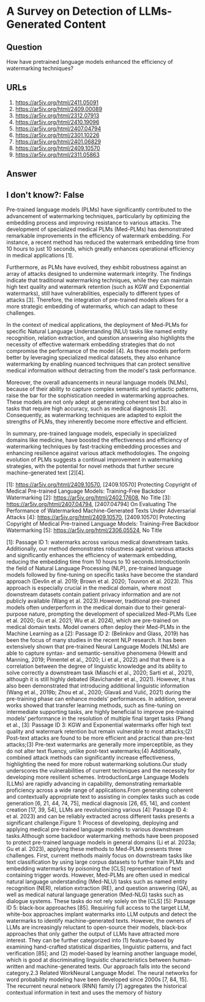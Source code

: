 # A Survey on Detection of LLMs-Generated Content

## Question

How have pretrained language models enhanced the efficiency of watermarking techniques?

## URLs

1. https://ar5iv.org/html/2411.05091
2. https://ar5iv.org/html/2409.00089
3. https://ar5iv.org/html/2312.07913
4. https://ar5iv.org/html/2410.19096
5. https://ar5iv.org/html/2407.04794
6. https://ar5iv.org/html/2301.10226
7. https://ar5iv.org/html/2401.06829
8. https://ar5iv.org/html/2409.10570
9. https://ar5iv.org/html/2311.05863

## Answer

## I don't know?: False

Pre-trained language models (PLMs) have significantly contributed to the advancement of watermarking techniques, particularly by optimizing the embedding process and improving resistance to various attacks. The development of specialized medical PLMs (Med-PLMs) has demonstrated remarkable improvements in the efficiency of watermark embedding. For instance, a recent method has reduced the watermark embedding time from 10 hours to just 10 seconds, which greatly enhances operational efficiency in medical applications [1].

Furthermore, as PLMs have evolved, they exhibit robustness against an array of attacks designed to undermine watermark integrity. The findings indicate that traditional watermarking techniques, while they can maintain high text quality and watermark retention (such as KGW and Exponential watermarks), still have vulnerabilities, especially to different types of attacks [3]. Therefore, the integration of pre-trained models allows for a more strategic embedding of watermarks, which can adapt to these challenges.

In the context of medical applications, the deployment of Med-PLMs for specific Natural Language Understanding (NLU) tasks like named entity recognition, relation extraction, and question answering also highlights the necessity of effective watermark embedding strategies that do not compromise the performance of the model [4]. As these models perform better by leveraging specialized medical datasets, they also enhance watermarking by enabling nuanced techniques that can protect sensitive medical information without detracting from the model's task performance.

Moreover, the overall advancements in neural language models (NLMs), because of their ability to capture complex semantic and syntactic patterns, raise the bar for the sophistication needed in watermarking approaches. These models are not only adept at generating coherent text but also in tasks that require high accuracy, such as medical diagnosis [3]. Consequently, as watermarking techniques are adapted to exploit the strengths of PLMs, they inherently become more effective and efficient.

In summary, pre-trained language models, especially in specialized domains like medicine, have boosted the effectiveness and efficiency of watermarking techniques by fast-tracking embedding processes and enhancing resilience against various attack methodologies. The ongoing evolution of PLMs suggests a continual improvement in watermarking strategies, with the potential for novel methods that further secure machine-generated text [2][4].

[1]: https://ar5iv.org/html/2409.10570, [2409.10570] Protecting Copyright of Medical Pre-trained Language Models: Training-Free Backdoor Watermarking
[2]: https://ar5iv.org/html/2402.17608, No Title
[3]: https://ar5iv.org/html/2407.04794, [2407.04794] On Evaluating The Performance of Watermarked Machine-Generated Texts Under Adversarial Attacks
[4]: https://ar5iv.org/html/2409.10570, [2409.10570] Protecting Copyright of Medical Pre-trained Language Models: Training-Free Backdoor Watermarking
[5]: https://ar5iv.org/html/2306.05524, No Title

[1]: Passage ID 1: watermarks across various medical downstream tasks. Additionally, our method demonstrates robustness against various attacks and significantly enhances the efficiency of watermark embedding, reducing the embedding time from 10 hours to 10 seconds.IntroductionIn the field of Natural Language Processing (NLP), pre-trained language models followed by fine-tuning on specific tasks have become the standard approach (Devlin et al. 2019; Brown et al. 2020; Touvron et al. 2023). This approach is especially crucial in the medical domain, where most downstream datasets contain patient privacy information and are not publicly available (Wang et al. 2023).However, traditional pre-trained models often underperform in the medical domain due to their general-purpose nature, prompting the development of specialized Med-PLMs (Lee et al. 2020; Gu et al. 2021; Wu et al. 2024), which are pre-trained on medical domain texts. Model owners often deploy their Med-PLMs in the Machine Learning as a
[2]: Passage ID 2: (Belinkov and Glass, 2019) has been the focus of many studies in the recent NLP research. It has been extensively shown that pre-trained Neural Language Models (NLMs) are able to capture syntax- and semantic-sensitive phenomena (Hewitt and Manning, 2019; Pimentel et al., 2020; Li et al., 2022) and that there is a correlation between the degree of linguistic knowledge and its ability to solve correctly a downstream task (Miaschi et al., 2020; Sarti et al., 2021), although it is still highly debated (Ravichander et al., 2021). However, it has also been demonstrated that introducing additional linguistic information (Wang et al., 2019b; Zhou et al., 2020; Glavaš and Vulić, 2021) during the pre-training phase can enhance models’ performances. In addition, several works showed that transfer learning methods, such as fine-tuning on intermediate supporting tasks, are highly beneficial to improve pre-trained models’ performance in the resolution of multiple final target tasks (Phang et al.,
[3]: Passage ID 3: KGW and Exponential watermarks offer high text quality and watermark retention but remain vulnerable to most attacks;(2) Post-text attacks are found to be more efficient and practical than pre-text attacks;(3) Pre-text watermarks are generally more imperceptible, as they do not alter text fluency, unlike post-text watermarks;(4) Additionally, combined attack methods can significantly increase effectiveness, highlighting the need for more robust watermarking solutions.Our study underscores the vulnerabilities of current techniques and the necessity for developing more resilient schemes. IntroductionLarge Language Models (LLMs) are rapidly advancing in capability, demonstrating remarkable proficiency across a wide range of applications.From generating coherent and contextually appropriate text to assisting in complex tasks such as code generation [6, 21, 44, 74, 75], medical diagnosis [26, 65, 14], and content creation [17, 39, 54], LLMs are revolutionizing various
[4]: Passage ID 4: et al. 2023) and can be reliably extracted across different tasks presents a significant challenge.Figure 1: Process of developing, deploying and applying medical pre-trained language models to various downstream tasks.Although some backdoor watermarking methods have been proposed to protect pre-trained language models in general domains (Li et al. 2023a; Gu et al. 2023), applying these methods to Med-PLMs presents three challenges. First, current methods mainly focus on downstream tasks like text classification by using large corpus datasets to further train PLMs and embedding watermarks by poisoning the [CLS] representation of text containing trigger words. However, Med-PLMs are often used in medical natural language understanding (Med-NLU) tasks such as named entity recognition (NER), relation extraction (RE), and question answering (QA), as well as medical natural language generation (Med-NLG) tasks such as dialogue systems. These tasks do not rely solely on the [CLS]
[5]: Passage ID 5: black-box approaches [85]. Requiring full access to the target LLM, white-box approaches implant watermarks into LLM outputs and detect the watermarks to identify machine-generated texts. However, the owners of LLMs are increasingly reluctant to open-source their models, black-box approaches that only gather the output of LLMs have attracted more interest. They can be further categorized into (1) feature-based by examining hand-crafted statistical disparities, linguistic patterns, and fact verification [85]; and (2) model-based by learning another language model, which is good at discriminating linguistic characteristics between human-written and machine-generated texts. Our approach falls into the second category.2.3 Related WorkNeural Language Model. The neural networks for word probability modeling have been developed since 2000s [7, 84, 15]. The recurrent neural network (RNN) family [7] aggregates the historical contextual information in text and uses the memory of history